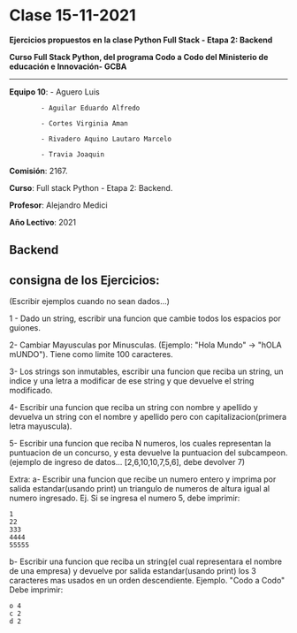 # Clase 15-11-2021

**Ejercicios propuestos en la clase Python Full Stack - Etapa 2: Backend**

**Curso Full Stack Python, del programa Codo a Codo del Ministerio de educación e Innovación- GCBA**

----
**Equipo 10**: 
            - Aguero Luis
            
            - Aguilar Eduardo Alfredo
            
            - Cortes Virginia Aman
            
            - Rivadero Aquino Lautaro Marcelo
            
            - Travia Joaquin
            

**Comisión**: 2167.

**Curso**: Full stack Python - Etapa 2: Backend.

**Profesor**: Alejandro Medici

**Año Lectivo**: 2021


Backend
----
consigna de los Ejercicios:
----
(Escribir ejemplos cuando no sean dados...)

1 - Dado un string, escribir una funcion que cambie todos los espacios por guiones.

2- Cambiar Mayusculas por Minusculas. (Ejemplo: "Hola Mundo" -> "hOLA mUNDO"). Tiene como limite 100 caracteres.

3- Los strings son inmutables, escribir una funcion que reciba un string, un indice y una letra a modificar de ese string y que devuelve el string modificado.

4- Escribir una funcion que reciba un string con nombre y apellido y devuelva un string con el nombre y apellido pero con capitalizacion(primera letra mayuscula).

5- Escribir una funcion que reciba N numeros, los cuales representan la puntuacion de un concurso, y esta devuelve la puntuacion del subcampeon. (ejemplo de ingreso de datos... [2,6,10,10,7,5,6], debe devolver 7)

Extra: a- Escribir una funcion que recibe un numero entero y imprima por salida estandar(usando print) un triangulo de numeros de altura igual al numero ingresado. Ej. Si se ingresa el numero 5, debe imprimir:

```
1
22
333
4444
55555
```

b- Escribir una funcion que reciba un string(el cual representara el nombre de una empresa) y devuelve por salida estandar(usando print) los 3 caracteres mas usados en un orden descendiente. Ejemplo. "Codo a Codo" Debe imprimir:

```
o 4
c 2
d 2
```
